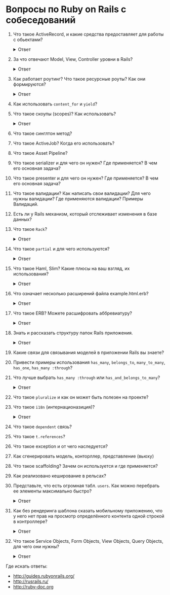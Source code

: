 # Вопросы по Ruby on Rails с собеседований

1. Что такое ActiveRecord, и какие средства предоставляет для работы с обьектами?

    <details>
      <summary>Ответ</summary>
      ActiveRecord это паттерн программирования. AR является популярным способом доступа к данным реляционных баз данных в объектно-ориентированном программировании. ActiveRecord еще называют буквой M в MVC — которая является слоем в системе, ответственным за представление бизнес-логики и данных.

      Active Record упрощает создание и использование бизнес-объектов, данные которых требуют персистентного хранения в базе данных. Сама по себе эта реализация паттерна Active Record является описанием системы ORM (Object Relational Mapping). Active Record это фреймворк ORM.

      Active Record предоставляет нам несколько механизмов, наиболее важными из которых являются способности для:

      * Представления моделей и их данных.
      * Представления связей между этими моделями.
      * Представления иерархий наследования с помощью связанных моделей.
      * Валидации моделей до того, как они станут персистентными в базе данных.
      * Выполнения операций с базой данных в объектно-ориентированном стиле.

      Подробнее:

      * http://rusrails.ru/active-record-basics
      * https://dic.academic.ru/dic.nsf/ruwiki/1264999
    </details>

1. За что отвечают Model, View, Controller уровни в Rails?

    <details>
      <summary>Ответ</summary>
      MVC — это паттерн программирования, который подразумевает схему разделения данных приложения, пользовательского интерфейса и управляющей логики на три отдельных компонента.
    </details>

1. Как работает роутинг? Что такое ресурсные роуты? Как они формируются?

    <details>
      <summary>Ответ</summary>
      Браузеры запрашивают страницы от Rails, выполняя запрос по URL, используя определенный метод HTTP, такой как GET, POST, PATCH, PUT и DELETE.

      Роутинг распознает запрос по методу и по URL и направляет его в экшн контроллера или в приложение Rack.

      Он также может генерировать пути и URL, избегая необходимость жестко прописывать строки в ваших вьюхах.

      Ресурсный роутинг позволяет быстро объявлять все общие маршруты для заданного ресурсного контроллера. Вместо объявления отдельных маршрутов для экшнов `index`, `show`, `new`, `edit`, `create`, `update` и `destroy`, ресурсный маршрут объявляет их одной строчкой кода.

      http://rusrails.ru/rails-routing
    </details>

1. Как использовать `content_for` и `yield`?
1. Что такое скоупы (scopes)? Как использовать?

    <details>
      <summary>Ответ</summary>
      Скоупы позволяют задавать часто используемые запросы, к которым можно обращаться как к вызовам метода в связанных
      объектах или моделях. С помощью этих скоупов можно использовать такие методы как where, joins и includes.
      Все методы скоупов возвращают объект `ActiveRecord::Relation`, который позволяет вызывать на нем
      дополнительные методы (такие как другие скоупы).
      
      Для определения простого скоупа мы используем метод scope внутри класса, передав запрос, который хотим запустить при вызове этого скоупа:
      
      ```rb
      class Article < ApplicationRecord
        scope :published, -> { where(published: true) }
      end
      
      ```
      Подробнее [тут](http://rusrails.ru/active-record-query-interface#scopes)
    </details>
    
1. Что такое синглтон метод?
1. Что такое ActiveJob? Когда его использовать?
1. Что такое Asset Pipeline?
1. Что такое serializer и для чего он нужен? Где применяется? В чем его основная задача?
1. Что такое presenter и для чего он нужен? Где применяется? В чем его основная задача?
1. Что такое валидации? Как написать свои валидации? Для чего нужны валидации? Где применяются валидации? Примеры Валидаций.
1. Есть ли у Rails механизм, который отслеживает изменения в базе данных?
1. Что такое `Rack`?

    <details>
      <summary>Ответ</summary>
      https://www.8host.com/blog/kratkij-obzor-veb-serverov-dlya-prilozhenij-ruby/

      Rack это промежуточное программное обеспечение, оно делит входящие HTTP-запросы на различные этапы, затем обрабатывает их по частям, после чего посылает ответ веб-приложения (контроллера).

      Программа Rack  состоит из двух отдельных компонентов: обработчика и адаптера, с помощью которых происходит обмен данными между веб-серверами и приложениями (фреймворками).

      Какие серверы есть:

      * Phusion Passenger
      * Puma
      * Thin
      * Unicorn

      [Как устроен Rack](https://gist.github.com/Integralist/8341704)

      * https://www.youtube.com/watch?v=NJ-ilQMsqMs
      * https://www.youtube.com/watch?v=MHYMObuEahc
      * https://www.youtube.com/watch?v=DzrVB1-KyTU
    </details>

1. Что такое `partial` и для чего используются?

    <details>
      <summary>Ответ</summary>
      partial — это кусочек кода, который можно вынести в отдельный темплейт, для удобства использования и для использования в других представлениях.
    </details>

1. Что такое Haml, Slim? Какие плюсы на ваш взгляд, их использования?

    <details>
      <summary>Ответ</summary>
      Haml и Slim — это шаблонизаторы, используются для удобства использования и минимизации написания кода в представлениях. Сокращает в несколько раз написание кода, нет проблем в закрывании тегов, не получится что тег не закрыт и код не работает. Меньше вероятность что можно ошибиться + лучше читаемость в коде.

      http://slim-lang.com

      https://haml.ru
    </details>

1. Что означает несколько расширений файла example.html.erb?

    <details>
      <summary>Ответ</summary>

      **example** — название файла

      **html** — расширение, которое позволяет использовать стандартный язык разметки HyperText Markup Language

      **erb** — позволяет включить использование кода написанного на языке Ruby вместе с языком разметки
    </details>

1. Что такое ERB? Можете расшифровать аббревиатуру?

    <details>
      <summary>Ответ</summary>
      ERB — Embedded Ruby (встроенный Ruby)
    </details>

1. Знать и рассказать структуру папок Rails приложения.

    <details>
      <summary>Ответ</summary>
    
       📂 app — основные файлы приложения
       └📁 assets — картинки, стили, js
       └📁 controllers — контроллеры
       └📁 helpers — хелперы
       └📁 jobs — задания
       └📁 mailers — рассыльщики
       └📁 models — модели
       └📁 views — представления
        └📁 layouts — макеты
       📂 config — конфигурация маршрутов, базы данных и т.д
        └📁 environments — настройки сред приложения
        └📁 locales — интернационализация
       📂 db — текущая схема базы данных, сиды
        └📁 migrates — файлы миграции
       📂 lib — внешние модули
       📂 log — журналы логов
       📂 public — доступна извне как есть, статичные файлы и скомпилированные ассеты
       📂 test — структурирована по тестам моделей / контроллеров / интеграционным
        └📂 fixtures — вспомогательные данные (фикстуры)
       📂 tmp — временные файлы (такие как файлы кэша и pid)
       📂 vendor — код сторонних разработчиков, например, внешние гемы.
        └📂 plugins — внешние плагины

      http://rusrails.ru/getting-started-with-rails#sozdanie-prilozheniya-blog
    </details>

1. Какие связи для связывания моделей в приложении Rails вы знаете?
1. Привести примеры использования `has_many`, `belongs_to`, `many_to_many`, `has_one`, `has_many :through`?
1. Что лучше выбрать `has_many :through` или `has_and_belongs_to_many`?

    <details>
      <summary>Ответ</summary>

      Это зависит от контекста связи `many-to-many`.

      Если планируется использование дополнительной логики в этой связи, создание дополнительных полей в соединительной табице, то лучше отдать предпочтение `has_many :through`. В этом случае применяются промежуточные модели-связки.

      В том случае, если достаточно простой соединительной таблицы, то можно обойтись `has_and_belongs_to_many` (т.н. HBTM).

      http://rusrails.ru/active-record-associations#dopolnitelnye-metody-stolbtsov
    </details>

1. Что такое `pluralize` и как он может быть полезен на проекте?
1. Что такое `i18n` (интернационазиция)?

    <details>
      <summary>Ответ</summary>
      Гем, поставляемый с Ruby on Rails (начиная с Rails 2.2), представляет простой и расширяемый фреймворк для перевода приложения на язык, отличный от английского.

      Rails автоматически добавляет все файлы `.rb` и `.yml` из директории `config/locales` к пути загрузки переводов.

      http://rusrails.ru/rails-internationalization-i18n-api
    </details>

1. Что такое `dependent` связь?
1. Что такое `t.references`?
1. Что такое exception и от чего наследуется?
1. Как сгенерировать модель, конторллер, представление (вьюху)
1. Что такое scaffolding? Зачем он используется и где применяется?
1. Как реализовано кеширование в рельсах?
1. Представьте, что есть огромная табл. `users`. Как можно перебрать ее элементы максимально быстро?

    <details>
      <summary>Ответ</summary>
      Быстро можно перебрать с помощью find_each, стандартно по 1000 записей.

      * `batch_size` — сколько обрабатывать записей за раз
      * `start` — с какого id к примеру продолжить работу
      * `finish` — может использоваться совместно с `start`, к примеру чтобы выслать письма только пользователям с первичным ключом от 2000 до 10000:

      https://apidock.com/rails/ActiveRecord/Batches/ClassMethods/find_each

      http://rusrails.ru/active-record-query-interface
    </details>

1. Как без рендеринга шаблона сказать мобильному приложению, что у него нет прав на просмотр определённого контента одной строкой в контроллере?

    <details>
      <summary>Ответ</summary>

      ```rb
      head :forbidden
      ```

      или

      ```rb
      render status: 403
      ```

      https://guides.rubyonrails.org/layouts_and_rendering.html
    </details>

1. Что такое Service Objects, Form Objects, View Objects, Query Objects, для чего они нужны?

    <details>
      <summary>Ответ</summary>
      Это обычные классы Ruby, которые применяются для рефакторинга Rails-приложения, инкапсулируя часть логики моделей / представлений / контроллеров.

      Service Objects, например, используются, когда одновременно задействованы несколько моделей, когда производятся сложные действия с моделями.

      Form Objects используются, когда отправка одной формы изменяет несколько моделей.

      View Objects используются, например, когда большой метод внутри модели используется только отображения данных.

      Query Objects используются для сложных SQL запросов, утяжеляющих модели/контроллеры.

      https://habr.com/ru/post/158011/
    </details>

Где искать ответы:

* http://guides.rubyonrails.org/
* http://rusrails.ru/
* http://ruby-doc.org
